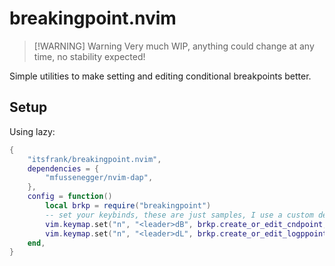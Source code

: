 # breakingpoint.nvim

> [!WARNING] Warning
> Very much WIP, anything could change at any time, no stability expected!

Simple utilities to make setting and editing conditional breakpoints better.

## Setup

Using lazy:
```lua
{
    "itsfrank/breakingpoint.nvim",
    dependencies = {
        "mfussenegger/nvim-dap",
    },
    config = function()
        local brkp = require("breakingpoint")
        -- set your keybinds, these are just samples, I use a custom debug layer made with https://github.com/Iron-E/nvim-libmodal
        vim.keymap.set("n", "<leader>dB", brkp.create_or_edit_cndpoint, { desc = "[d]ebug: toggle conditional [B]reakpoint" })
        vim.keymap.set("n", "<leader>dL", brkp.create_or_edit_logppoint, { desc = "[d]ebug: toggle [L]ogpoint" })
    end,
}
```
